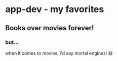 # app-dev - my favorites
## Books over movies forever!
### but...
when it comes to movies, i'd say mortal engines! 😄

